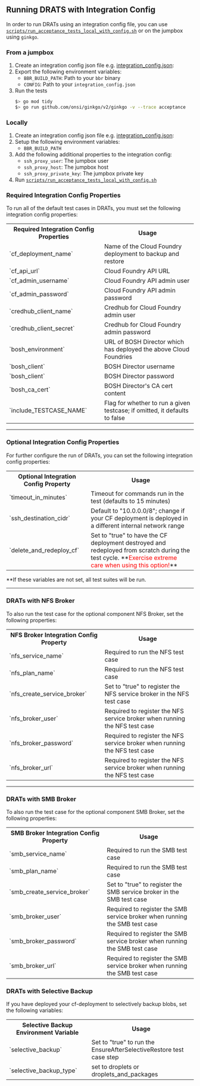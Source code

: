 ## Running DRATS with Integration Config

In order to run DRATs using an integration config file, you can use [`scripts/run_acceptance_tests_local_with_config.sh`](../scripts/run_acceptance_tests_local_with_config.sh) or on the jumpbox using `ginkgo`.


### From a jumpbox
1. Create an integration config json file e.g. [integration_config.json](../ci/integration_config.json):
1. Export the following environment variables:
   * `BBR_BUILD_PATH`: Path to your `bbr` binary
   * `CONFIG`: Path to your `integration_config.json`
1. Run the tests
   ```bash
   $> go mod tidy
   $> go run github.com/onsi/ginkgo/v2/ginkgo -v --trace acceptance
   ```

### Locally
1. Create an integration config json file e.g. [integration_config.json](../ci/integration_config.json):
1. Setup the following environment variables:
   * `BBR_BUILD_PATH`
1. Add the following additional properties to the integration config:
   *  `ssh_proxy_user`: The jumpbox user
   *  `ssh_proxy_host`: The jumpbox host
   *  `ssh_proxy_private_key`: The jumpbox private key
1. Run [`scripts/run_acceptance_tests_local_with_config.sh`](../scripts/run_acceptance_tests_local_with_config.sh)

### Required Integration Config Properties
To run all of the default test cases in DRATs, you must set the following integration config properties:

<table style="width:100%">
  <tr>
    <th>Required Integration Config Properties</th>
    <th>Usage</th>
  </tr>
  <tr>
    <td>`cf_deployment_name`</td>
    <td>Name of the Cloud Foundry deployment to backup and restore</td>
  </tr>
  <tr>
    <td>`cf_api_url`</td>
    <td>Cloud Foundry API URL</td>
  </tr>
  <tr>
    <td>`cf_admin_username`</td>
    <td>Cloud Foundry API admin user</td>
  </tr>
  <tr>
    <td>`cf_admin_password`</td>
    <td>Cloud Foundry API admin password</td>
  </tr>
    <tr>
      <td>`credhub_client_name`</td>
      <td>Credhub for Cloud Foundry admin user</td>
    </tr>
    <tr>
      <td>`credhub_client_secret`</td>
      <td>Credhub for Cloud Foundry admin password</td>
    </tr>
  <tr>
    <td>`bosh_environment`</td>
    <td>URL of BOSH Director which has deployed the above Cloud Foundries</td>
  </tr>
  <tr>
    <td>`bosh_client`</td>
    <td>BOSH Director username</td>
  </tr>
  <tr>
    <td>`bosh_client`</td>
    <td>BOSH Director password</td>
  </tr>
  <tr>
    <td>`bosh_ca_cert`</td>
    <td>BOSH Director's CA cert content</td>
  </tr>
  <tr>
    <td>`include_TESTCASE_NAME`</td>
    <td>Flag for whether to run a given testcase; if omitted, it defaults to false</td>
  </tr>
</table>

---

### Optional Integration Config Properties
For further configure the run of DRATs, you can set the following integration config properties:
<table style="width:100%">
  <tr>
    <th>Optional Integration Config Property</th>
    <th>Usage</th>
  </tr>
    <tr>
        <td>`timeout_in_minutes`</td>
        <td>Timeout for commands run in the test (defaults to 15 minutes)</td>
    </tr>
    <tr>
        <td>`ssh_destination_cidr`</td>
        <td>Default to "10.0.0.0/8"; change if your CF deployment is deployed in a different internal network range</td>
    <tr>
    <tr>
        <td>`delete_and_redeploy_cf`</td>
        <td>Set to "true" to have the CF deployment destroyed and redeployed from scratch during the test cycle. 
        **<span style="color:red">Exercise extreme care when using this option!</span>**</td>
    <tr>
</table>

**If these variables are not set, all test suites will be run.

---

### DRATs with NFS Broker
To also run the test case for the optional component NFS Broker, set the following properties:
<table style="width:100%">
  <tr>
    <th>NFS Broker Integration Config Property</th>
    <th>Usage</th>
  </tr>
    <tr>
        <td>`nfs_service_name`</td>
        <td>Required to run the NFS test case</td>
    <tr>
    <tr>
        <td>`nfs_plan_name`</td>
        <td>Required to run the NFS test case</td>
    <tr>
    <tr>
        <td>`nfs_create_service_broker`</td>
        <td>Set to "true" to register the NFS service broker in the NFS test case</td>
    <tr>
    <tr>
        <td>`nfs_broker_user`</td>
        <td>Required to register the NFS service broker when running the NFS test case</td>
    <tr>
    <tr>
        <td>`nfs_broker_password`</td>
        <td>Required to register the NFS service broker when running the NFS test case</td>
    <tr>
    <tr>
        <td>`nfs_broker_url`</td>
        <td>Required to register the NFS service broker when running the NFS test case</td>
    <tr>
</table>

---

### DRATs with SMB Broker
To also run the test case for the optional component SMB Broker, set the following properties:
<table style="width:100%">
  <tr>
    <th>SMB Broker Integration Config Property</th>
    <th>Usage</th>
  </tr>
    <tr>
        <td>`smb_service_name`</td>
        <td>Required to run the SMB test case</td>
    <tr>
    <tr>
        <td>`smb_plan_name`</td>
        <td>Required to run the SMB test case</td>
    <tr>
    <tr>
        <td>`smb_create_service_broker`</td>
        <td>Set to "true" to register the SMB service broker in the SMB test case</td>
    <tr>
    <tr>
        <td>`smb_broker_user`</td>
        <td>Required to register the SMB service broker when running the SMB test case</td>
    <tr>
    <tr>
        <td>`smb_broker_password`</td>
        <td>Required to register the SMB service broker when running the SMB test case</td>
    <tr>
    <tr>
        <td>`smb_broker_url`</td>
        <td>Required to register the SMB service broker when running the SMB test case</td>
    <tr>
</table>


### DRATs with Selective Backup
If you have deployed your cf-deployment to selectively backup blobs, set the following variables:
<table style="width:100%">
  <tr>
    <th>Selective Backup Environment Variable</th>
    <th>Usage</th>
  </tr>
    <tr>
        <td>`selective_backup`</td>
        <td>Set to "true" to run the EnsureAfterSelectiveRestore test case step</td>
    <tr>
    <tr>
        <td>`selective_backup_type`</td>
        <td>set to droplets or droplets_and_packages</td>
    <tr>
</table>
